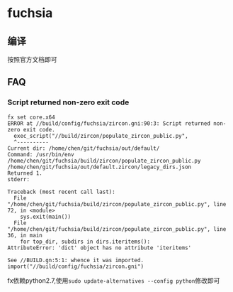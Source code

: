 # fuchsia
## 编译
按照官方文档即可

## FAQ
### Script returned non-zero exit code
```log
fx set core.x64
ERROR at //build/config/fuchsia/zircon.gni:90:3: Script returned non-zero exit code.
  exec_script("//build/zircon/populate_zircon_public.py",
  ^----------
Current dir: /home/chen/git/fuchsia/out/default/
Command: /usr/bin/env /home/chen/git/fuchsia/build/zircon/populate_zircon_public.py /home/chen/git/fuchsia/out/default.zircon/legacy_dirs.json
Returned 1.
stderr:

Traceback (most recent call last):
  File "/home/chen/git/fuchsia/build/zircon/populate_zircon_public.py", line 72, in <module>
    sys.exit(main())
  File "/home/chen/git/fuchsia/build/zircon/populate_zircon_public.py", line 36, in main
    for top_dir, subdirs in dirs.iteritems():
AttributeError: 'dict' object has no attribute 'iteritems'

See //BUILD.gn:5:1: whence it was imported.
import("//build/config/fuchsia/zircon.gni")
```
fx依赖python2.7,使用`sudo update-alternatives --config python`修改即可
